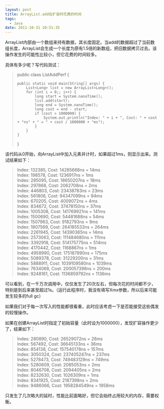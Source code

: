 ```yaml
---
layout: post
title: ArrayList.add在扩容时花费的时间
tags:
  - Java
date: 2011-10-31 10:51:35
---
```


ArrayList内部由一个数组来持有数据，其长度固定。当add的数据超过了当前数组长度，ArrayList会生成一个长度为原有1.5倍的新数组，把旧数据拷贝过去。该操作发生的可能性比较小，但它花费的时间较多。

<span id="more-538"></span>
<p>具体有多少呢？写代码测试：

> public class ListAddPerf { 
> 
>     public static void main(String[] args) {      
>         List<Long> list = new ArrayList<Long>();       
>         for (int i = 0;; i++) {       
>             long start = System.nanoTime();       
>             list.add(start);       
>             long end = System.nanoTime();       
>             long cost = end - start;       
>             if (cost > 1000000) {       
>                 System.out.println("Index: " + i + ", Cost: " + cost + "ns" + " = " + cost / 1000000 + "ms");       
>             }       
>         }       
>     }       
> }

该代码从0开始，向ArrayList中加入元素并计时，如果超过1ms，则显示出来。测试结果如下：

> Index: 132385, Cost: 14285668ns = 14ms      
> Index: 198578, Cost: 1236917ns = 1ms       
> Index: 285095, Cost: 18650207ns = 18ms       
> Index: 297868, Cost: 2062708ns = 2ms       
> Index: 446803, Cost: 23438783ns = 23ms       
> Index: 561806, Cost: 94347099ns = 94ms       
> Index: 670205, Cost: 4009072ns = 4ms       
> Index: 834672, Cost: 37478150ns = 37ms       
> Index: 1005308, Cost: 141769921ns = 141ms       
> Index: 1500690, Cost: 54481688ns = 54ms       
> Index: 1507963, Cost: 9182793ns = 9ms       
> Index: 1807569, Cost: 264185533ns = 264ms       
> Index: 2261945, Cost: 14390365ns = 14ms       
> Index: 2573063, Cost: 111484680ns = 111ms       
> Index: 3392918, Cost: 514175775ns = 514ms       
> Index: 4170442, Cost: 1168867ns = 1ms       
> Index: 4958990, Cost: 175187890ns = 175ms       
> Index: 5089378, Cost: 31229200ns = 31ms       
> Index: 5888911, Cost: 1039109580ns = 1039ms       
> Index: 7634068, Cost: 200057398ns = 200ms       
> Index: 9248161, Cost: 1136859792ns = 1136ms
> 
>  

可以看到，在一千万次调用中，仅仅发生了20次左右，但每次花的时间都不少，特别是到后来甚至超过1s。（运行此程序时，我没有填写Xmx参数，所以后来可能发生较多的full gc）

如果我们对于每一次写入的性能都很看重，此时应该考虑一下是否能接受这些偶发的较慢操作。

如果在创建ArrayList时指定了初始容量（此时设为1000000），发现扩容操作更少了，结果如下：

> Index: 280890, Cost: 26529072ns = 26ms      
> Index: 567492, Cost: 36645133ns = 36ms       
> Index: 854138, Cost: 157540178ns = 157ms       
> Index: 3050324, Cost: 237405247ns = 237ms       
> Index: 5278473, Cost: 749483129ns = 749ms       
> Index: 5280609, Cost: 2085053ns = 2ms       
> Index: 8046708, Cost: 2094405ns = 2ms       
> Index: 8232630, Cost: 1026309ns = 1ms       
> Index: 8341925, Cost: 2187398ns = 2ms       
> Index: 9486066, Cost: 1958284549ns = 1958ms
> 
>  

只发生了几次略大的延时，性能比前面略好，但它会始终占用较大的内存，需要权衡。